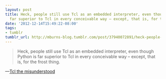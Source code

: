 ```yaml
---
layout: post
title: Heck, people still use Tcl as an embedded interpreter, even though Python is
  far superior to Tcl in every conceivable way – except, that is, for the frost thing.
date: '2012-12-14T15:49:22-08:00'
tags:
- tumblr
tumblr_url: http://mburns-blog.tumblr.com/post/37940072891/heck-people-still-use-tcl-as-an-embedded
---
```

<blockquote>Heck, people still use Tcl as an embedded interpreter, even though Python is far superior to Tcl in every conceivable way &ndash; except, that is, for the frost thing.</blockquote>&#8212;<a href="http://antirez.com/articoli/tclmisunderstood.html?">Tcl the misunderstood</a>
